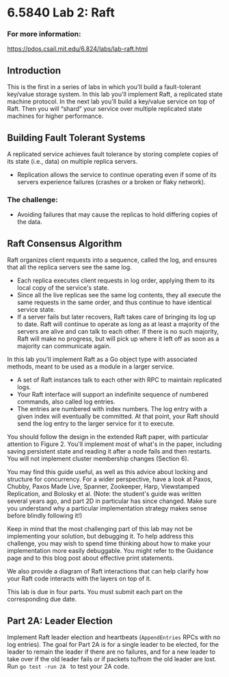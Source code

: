 # 6.5840 Lab 2: Raft

### For more information:
https://pdos.csail.mit.edu/6.824/labs/lab-raft.html

## Introduction
This is the first in a series of labs in which you'll build a fault-tolerant key/value storage system. In this lab you'll implement Raft, a replicated state machine protocol. In the next lab you'll build a key/value service on top of Raft. Then you will “shard” your service over multiple replicated state machines for higher performance.

## Building Fault Tolerant Systems 
A replicated service achieves fault tolerance by storing complete copies of its state (i.e., data) on multiple replica servers. 
- Replication allows the service to continue operating even if some of its servers experience failures (crashes or a broken or flaky network). 
### The challenge:
-  Avoiding failures that may cause the replicas to hold differing copies of the data.

## Raft Consensus Algorithm
Raft organizes client requests into a sequence, called the log, and ensures that all the replica servers see the same log. 
- Each replica executes client requests in log order, applying them to its local copy of the service's state. 
- Since all the live replicas see the same log contents, they all execute the same requests in the same order, and thus continue to have identical service state. 
- If a server fails but later recovers, Raft takes care of bringing its log up to date. Raft will continue to operate as long as at least a majority of the servers are alive and can talk to each other. 
If there is no such majority, Raft will make no progress, but will pick up where it left off as soon as a majority can communicate again.

In this lab you'll implement Raft as a Go object type with associated methods, meant to be used as a module in a larger service. 
- A set of Raft instances talk to each other with RPC to maintain replicated logs. 
- Your Raft interface will support an indefinite sequence of numbered commands, also called log entries. 
- The entries are numbered with index numbers. The log entry with a given index will eventually be committed. At that point, your Raft should send the log entry to the larger service for it to execute.

You should follow the design in the extended Raft paper, with particular attention to Figure 2. You'll implement most of what's in the paper, including saving persistent state and reading it after a node fails and then restarts. You will not implement cluster membership changes (Section 6).

You may find this guide useful, as well as this advice about locking and structure for concurrency. For a wider perspective, have a look at Paxos, Chubby, Paxos Made Live, Spanner, Zookeeper, Harp, Viewstamped Replication, and Bolosky et al. (Note: the student's guide was written several years ago, and part 2D in particular has since changed. Make sure you understand why a particular implementation strategy makes sense before blindly following it!)

Keep in mind that the most challenging part of this lab may not be implementing your solution, but debugging it. To help address this challenge, you may wish to spend time thinking about how to make your implementation more easily debuggable. You might refer to the Guidance page and to this blog post about effective print statements.

We also provide a diagram of Raft interactions that can help clarify how your Raft code interacts with the layers on top of it.

This lab is due in four parts. You must submit each part on the corresponding due date.

## Part 2A: Leader Election
Implement Raft leader election and heartbeats (`AppendEntries` RPCs with no log entries). The goal for Part 2A is for a single leader to be elected, for the leader to remain the leader if there are no failures, and for a new leader to take over if the old leader fails or if packets to/from the old leader are lost. Run `go test -run 2A ` to test your 2A code.